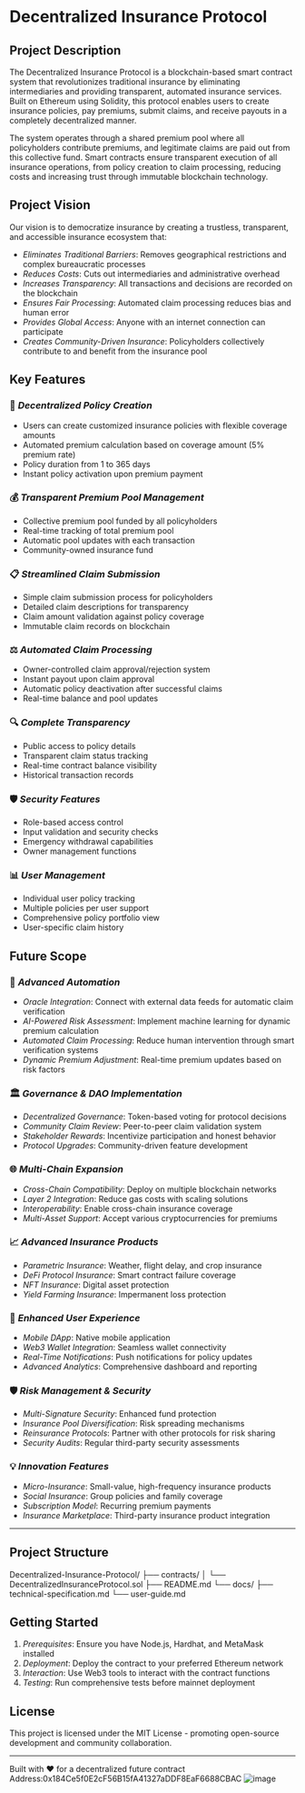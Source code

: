  # Decentralized Insurance Protocol

## Project Description

The Decentralized Insurance Protocol is a blockchain-based smart contract system that revolutionizes traditional insurance by eliminating intermediaries and providing transparent, automated insurance services. Built on Ethereum using Solidity, this protocol enables users to create insurance policies, pay premiums, submit claims, and receive payouts in a completely decentralized manner.

The system operates through a shared premium pool where all policyholders contribute premiums, and legitimate claims are paid out from this collective fund. Smart contracts ensure transparent execution of all insurance operations, from policy creation to claim processing, reducing costs and increasing trust through immutable blockchain technology.

## Project Vision

Our vision is to democratize insurance by creating a trustless, transparent, and accessible insurance ecosystem that:

- *Eliminates Traditional Barriers*: Removes geographical restrictions and complex bureaucratic processes
- *Reduces Costs*: Cuts out intermediaries and administrative overhead
- *Increases Transparency*: All transactions and decisions are recorded on the blockchain
- *Ensures Fair Processing*: Automated claim processing reduces bias and human error
- *Provides Global Access*: Anyone with an internet connection can participate
- *Creates Community-Driven Insurance*: Policyholders collectively contribute to and benefit from the insurance pool

## Key Features

### 🔐 *Decentralized Policy Creation*
- Users can create customized insurance policies with flexible coverage amounts
- Automated premium calculation based on coverage amount (5% premium rate)
- Policy duration from 1 to 365 days
- Instant policy activation upon premium payment

### 💰 *Transparent Premium Pool Management*
- Collective premium pool funded by all policyholders
- Real-time tracking of total premium pool
- Automatic pool updates with each transaction
- Community-owned insurance fund

### 📋 *Streamlined Claim Submission*
- Simple claim submission process for policyholders
- Detailed claim descriptions for transparency
- Claim amount validation against policy coverage
- Immutable claim records on blockchain

### ⚖ *Automated Claim Processing*
- Owner-controlled claim approval/rejection system
- Instant payout upon claim approval
- Automatic policy deactivation after successful claims
- Real-time balance and pool updates

### 🔍 *Complete Transparency*
- Public access to policy details
- Transparent claim status tracking
- Real-time contract balance visibility
- Historical transaction records

### 🛡 *Security Features*
- Role-based access control
- Input validation and security checks
- Emergency withdrawal capabilities
- Owner management functions

### 📊 *User Management*
- Individual user policy tracking
- Multiple policies per user support
- Comprehensive policy portfolio view
- User-specific claim history

## Future Scope

### 🤖 *Advanced Automation*
- *Oracle Integration*: Connect with external data feeds for automatic claim verification
- *AI-Powered Risk Assessment*: Implement machine learning for dynamic premium calculation
- *Automated Claim Processing*: Reduce human intervention through smart verification systems
- *Dynamic Premium Adjustment*: Real-time premium updates based on risk factors

### 🏛 *Governance & DAO Implementation*
- *Decentralized Governance*: Token-based voting for protocol decisions
- *Community Claim Review*: Peer-to-peer claim validation system
- *Stakeholder Rewards*: Incentivize participation and honest behavior
- *Protocol Upgrades*: Community-driven feature development

### 🌐 *Multi-Chain Expansion*
- *Cross-Chain Compatibility*: Deploy on multiple blockchain networks
- *Layer 2 Integration*: Reduce gas costs with scaling solutions
- *Interoperability*: Enable cross-chain insurance coverage
- *Multi-Asset Support*: Accept various cryptocurrencies for premiums

### 📈 *Advanced Insurance Products*
- *Parametric Insurance*: Weather, flight delay, and crop insurance
- *DeFi Protocol Insurance*: Smart contract failure coverage
- *NFT Insurance*: Digital asset protection
- *Yield Farming Insurance*: Impermanent loss protection

### 🔧 *Enhanced User Experience*
- *Mobile DApp*: Native mobile application
- *Web3 Wallet Integration*: Seamless wallet connectivity
- *Real-Time Notifications*: Push notifications for policy updates
- *Advanced Analytics*: Comprehensive dashboard and reporting

### 🛡 *Risk Management & Security*
- *Multi-Signature Security*: Enhanced fund protection
- *Insurance Pool Diversification*: Risk spreading mechanisms
- *Reinsurance Protocols*: Partner with other protocols for risk sharing
- *Security Audits*: Regular third-party security assessments

### 💡 *Innovation Features*
- *Micro-Insurance*: Small-value, high-frequency insurance products
- *Social Insurance*: Group policies and family coverage
- *Subscription Model*: Recurring premium payments
- *Insurance Marketplace*: Third-party insurance product integration

---

## Project Structure


Decentralized-Insurance-Protocol/
├── contracts/
│   └── DecentralizedInsuranceProtocol.sol
├── README.md
└── docs/
    ├── technical-specification.md
    └── user-guide.md


## Getting Started

1. *Prerequisites*: Ensure you have Node.js, Hardhat, and MetaMask installed
2. *Deployment*: Deploy the contract to your preferred Ethereum network
3. *Interaction*: Use Web3 tools to interact with the contract functions
4. *Testing*: Run comprehensive tests before mainnet deployment

## License

This project is licensed under the MIT License - promoting open-source development and community collaboration.

---

Built with ❤ for a decentralized future
contract Address:0x184Ce5f0E2cF56B15fA41327aDDF8EaF6688CBAC
![image](https://github.com/user-attachments/assets/ce324640-8fd1-47c2-ba0e-536152e2f4f4)
